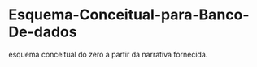 # Esquema-Conceitual-para-Banco-De-dados
esquema conceitual do zero a partir da narrativa fornecida.
